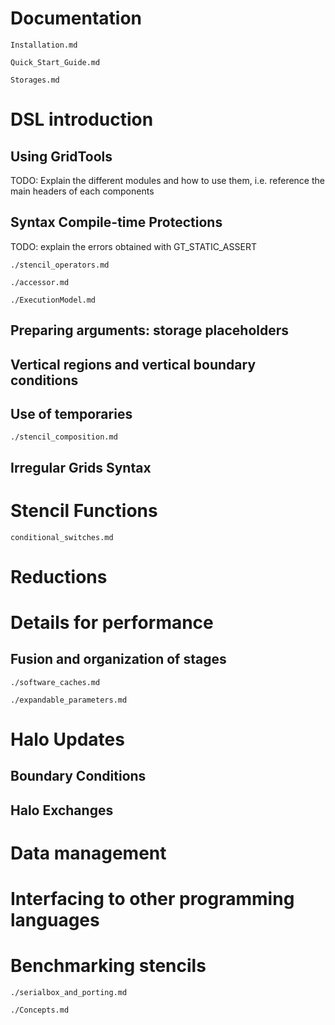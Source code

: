 # Documentation

```include
Installation.md
```

```include
Quick_Start_Guide.md
```

```include
Storages.md
```

DSL introduction
================

Using GridTools
---------------

TODO: Explain the different modules and how to use
them, i.e. reference the main headers of each components

Syntax Compile-time Protections
-------------------------------

TODO: explain the errors obtained with GT_STATIC_ASSERT


```include
./stencil_operators.md
```

```include
./accessor.md
```

```include
./ExecutionModel.md
```

Preparing arguments: storage placeholders
-----------------------------------------

Vertical regions and vertical boundary conditions
-------------------------------------------------

Use of temporaries
------------------

```include
./stencil_composition.md
```

Irregular Grids Syntax
----------------------

Stencil Functions
=================

```include
conditional_switches.md
```

Reductions
==========

Details for performance
=======================

Fusion and organization of stages
---------------------------------

```include
./software_caches.md
```

```include
./expandable_parameters.md
```

Halo Updates
============

Boundary Conditions
-------------------

Halo Exchanges
--------------

Data management
===============

Interfacing to other programming languages
==========================================

Benchmarking stencils
=====================

```include
./serialbox_and_porting.md
```

```include
./Concepts.md
```
